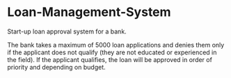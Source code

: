 # Loan-Management-System

Start-up loan approval system for a bank.

The bank takes a maximum of 5000 loan applications and denies them only if the applicant does not qualify (they are not educated or experienced in the field). If the 
applicant qualifies, the loan will be approved in order of priority and depending on budget.
